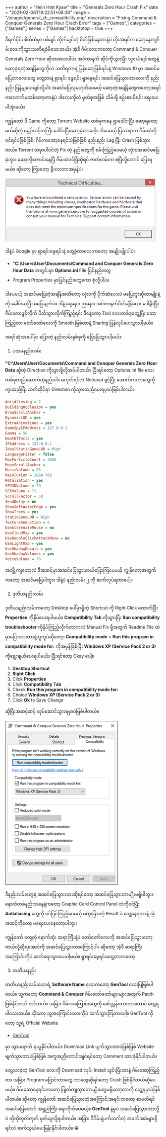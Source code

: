 +++
author = "Hein Htet Kyaw"
title = "Generals Zero Hour Crash Fix"
date = "2021-02-06T19:22:51+06:30"
image = "/images/general_zh_compatibility.png"
description = "Fixing Command & Conquer Generals Zero Hour Crach Error"
tags = ["Games",]
categories = ["Games",]
series = ["Games"]
backtotop = true
+++

ဒီရက်ပိုင်း စိတ်ထဲမှာ ပစ်ချင် တိုက်ချင်တဲ့ စိတ်ဖြစ်နေတာနဲ့ပဲ ဟိုးအရင်က ဆော့နေကျဂိမ်းလေးကိုသွားသတိရခဲ့မိသေးတယ်။ အဲ့ဒီ ဂိမ်းလေးကတော့ Command & Conquer Generals Zero Hour ဆိုတာလေးပါပဲ။ အင်တာနက် ဆိုင်ကိုသွားပြီး သူငယ်ချင်းတွေနဲ့ ဆော့ခဲ့ရတဲ့အချိန်တွေကိုလဲ သတိရတာနဲ့ ပြန်ဆော့ဖြစ်ရင်းနဲ့ Windows 10 မှာ အဆင်မပြေတာလေးတွေ တွေ့တာနဲ့ ရှာရင်း ဖွေရင်း ရှာဖွေရင်း အဆင်ပြေသွားတာလေးကို နည်းနည်း ပြန်မျှပေးချင်လို့ပါ။ အဆင်ပြေလှမဟုတ်ပေမယ့် ဆော့တဲ့အချိန်တွေကတော့အရင်ကလောက်မထစ်တော့တာနဲ့ပဲ ဒါလေးကိုလဲ မှတ်စုအဖြစ် သိမ်းဖို့ စဉ်းစားမိရင်း ရေးပေးပါအုံးမယ်။

<!--more-->

ကျွန်တော် ဒီ Game ကိုတော့ Torrent Website တစ်ခုကနေ ရှာဒေါင်းပြီး ဆော့ရတော့မယ်ဆိုတဲ့ မျှော်လင့်တကြီး ဒေါင်းပြီးဆော့ခဲ့တာပေါ့။ ဒါပေမယ့် ပြဿနာက ဂိမ်းထဲကို ဝင်ရင်ပဲဖြစ်ဖြစ်၊ ဂိမ်းကဆော့နေရင်းပဲဖြစ်ဖြစ် နည်းနည်း Lag ပြီး Crash ဖြစ်သွားတယ်။ Torrent ထဲမှာပါဝင်တဲ့ Fix တဲ့ နည်းတွေကို စမ်းကြည့်ပေမယ့် လုံးဝအဆင်မပြေခဲ့ဘူး။ ဆော့လို့ကောင်းနေပြီ ဂိမ်းထဲဝင်ပြီဆိုရင် ဇာတ်လမ်းက စပြီလို့တောင် ပြောရမယ်။ ဆိုတော့ ကြာတော့ ခွီးလာတာအမှန်ပဲ။

![Command & Conquer Generals Zero Hour Crash Error ><](/images/general_zh.png)

ဒါနဲ့ပဲ Google မှာ ရှာရင်းဖွေရင်းနဲ့ တွေ့ခဲ့တာလေးကတော့ အမျိုးမျိုးပါပဲ။

- **"C:\Users\User\Documents\Command and Conquer Generals Zero Hour Data** အတွင်းမှာ **Options.ini** File ပြင်နည်းတွေ
- Program Properties မှာပြင်နည်းတွေကော စုံလို့ပါပဲ။

ဒါပေမယ့် အဆင်မပြေတဲ့အချိန်အထိတော့ လုံးဝကို ပိုက်ဆံပေးလဲ မပြေဘူးဆိုတာမျိုးနဲ့ကို ခေါင်းမာပြီး မပြေချက်ပဲ။ ဒါနဲ့ နေ့မနား ညမနား အင်တာနက်ပိတ်ချိန်လေး ဒေါခွီးပြီး ဂီမ်းလေးဖွင့်လိုက် ပိတ်သွားလိုက်ကြည့်ရင်း ဒီနေ့တော့ Tool လေးတစ်ခုတွေ့ပြီး ဆော့ကြည့်တာ တော်တော်လေးကို Smooth ဖြစ်တာနဲ့ Sharing ပြန်လုပ်ပေးသွားပါ့မယ်။

အရင်ဆုံးအပေါ်မှာ ပြောတဲ့ နည်းလမ်းနှစ်ခုကို ပြောပြသွားပါ့မယ်။

1. ပထမနည်းလမ်း

**"C:\Users\User\Documents\Command and Conquer Generals Zero Hour Data** ဆိုတဲ့ Direction ကိုသွားဖို့လိုအပ်ပါတယ်။ ပြီးရင်တော့ Options.ini file လေး တစ်ခုတည်ဆောက်တဲ့နည်းပါ။ မဟုတ်ရင်လဲ Notepad ဖွင့်ပြီး အောက်ကဟာတွေကို ကူးထည့်ပြီး သက်ဆိုင်ရာ Direction ကိုသွားထည့်ပေးရမှာပဲဖြစ်ပါတယ်။

```ini
AntiAliasing = 2
BuildingOcclusion = yes
DrawScrollAnchor =
DynamicLOD = yes
ExtraAnimations = yes
GameSpyIPAddress = 127.0.0.1
Gamma = 50
HeatEffects = yes
IPAddress = 127.0.0.1
IdealStaticGameLOD = High
LanguageFilter = false
MaxParticleCount = 2000
MoveScrollAnchor =
MusicVolume = 55
Resolution = 1024 768
Retaliation = yes
SFX3DVolume = 79
SFXVolume = 71
ScrollFactor = 50
SendDelay = no
ShowSoftWaterEdge = yes
ShowTrees = yes
StaticGameLOD = High
TextureReduction = 0
UseAlternateMouse = no
UseCloudMap = yes
UseDoubleClickAttackMove = no
UseLightMap = yes
UseShadowDecals = yes
UseShadowVolumes = yes
VoiceVolume = 70
```

အချို့ကျတော့လဲ ဒီအဆင့်မှာအဆင်ပြေသွားတယ်ပြောကြပေမယ့် ကျွန်တော့အတွက်ကတော့ အဆင်မပြေပါဘူး။ ဒါနဲ့ပဲ နည်းလမ်း ၂ ကို ဆက်လုပ်ရတာပေါ့။

2. ဒုတိယနည်းလမ်း

ဒုတိယနည်းလမ်းကတော့ Desktop ပေါ်မှာရှိတဲ့ Shortcut ကို Right Click ထောက်ပြီး **Properties** ကိုနှိပ်ပေးရပါမယ်။ **Compatibility Tab** ကိုသွားပြီး **Run compatibility troubleshooter** ကိုနှိပ်ကြည့်လိုက်တာကလဲ Manual Fix ဖို့အတွက် Readme File ထဲမှာပြောထားတာနဲ့တူတူပဲဆိုတော့၊ **Compatibility mode** > **Run this program in compatibility mode for:** ကိုအမှန်ခြစ်ပြီး **Windows XP (Service Pack 2 or 3)** ကိုရွေးချယ်ပေးရပါမယ်။ ပြီးရင်တော့ Okay ပေါ့။

1. **Desktop Shortcut**
2. **Right Click**
3. Click **Properties**
4. Click **Compatibility Tab**
5. Check **Run this program in compatibility mode for:**
6. Choice **Windows XP (Service Pack 2 or 3)**
7. Click **Ok** to Save Change

ဆိုပြီးအဆင့်ဆင့် လုပ်ဆောင်သွားရမှာပဲဖြစ်ပါတယ်။

![Change compatibility Mode ><](/images/general_zh_compatibility.png)

ဒီနည်းလမ်းတွေနဲ့ အဆင်ပြေသွားလားဆိုရင်တော့ အဆင်ပြေသွားတာမျိုးမရှိပါဘူး။ နောက်တစ်နည်းအနေနဲ့ကတော့ Graphic Card Control Panel ထဲကိုဝင်ပြီး **Antialiasing** တွေကို ဝင်ပြင်ကြည့်ပေမယ့် မထူးခြားတဲ့ Result ပဲ တွေ့နေရတာနဲ့ အဲ့အဆင့်ကိုတော့ မရေးပေးနေတော့ပါဘူး။

ကျွန်တော် တွေ့တဲ့ နောက်ဆုံး ဆရာကြီးနဲ့ပဲ တော်တော်လေးကို အဆင်ပြေသွားတော့တယ်လို့ဆိုရအောင်ကို အဆင်ပြေသွားတာကြောင့်ပါ။ ဆိုတော့ အဲ့ဒီ ဆရာကြီးအကြောင်းကိုပဲ ဆက်ရေးသွားပေးပါ့မယ်။ ရှာရင်းဖွေရင်းတွေ့တာကတော့

3. တတိယနည်း

တတိယနည်းလမ်းလေးရဲ့ **Software Name** လေးကတော့ **GenTool** လေးပြဖြစ်ပါတယ်။ သူ့ကတော့ **Command & Conquer** ဂိမ်းတော်တော်များများအတွက် Patch ဖြစ်နိုင်တယ် ထင်တယ်။ အခြား ဂိမ်းအကြောင်းတွေကို ဖော်ညွှန်းထားတာတောင် တွေ့ရပါသေးတယ်။ ဆိုတော့ သူ့အကြောင်းလေးကိုပဲ ဆက်သွားကြတာပေါ့။ GenTool ကိုတော့ သူ့ရဲ့ Official Website

* [GenTool](https://www.gentool.net)

မှာ သွားရောက် ရယူနိုင်ပါတယ်။ Download Link ပျက်သွားတာပဲဖြစ်ဖြစ် Website ဖျက်သွားတာပဲဖြစ်ဖြစ် အကူအညီတောင်းချင်ရင်တော့ Comment ထားခဲ့နိုင်ပါတယ်။

တွေ့လာခဲ့တဲ့ GenTool လေးကို Download လုပ်၊ Install သွင်းပြီးတာနဲ့ ဂိမ်းဆော့ကြည့်တာ အခြား Program ပြောင်းတာတွေ ဘာတွေဆိုရင်တော့ Crash ဖြစ်နိုင်တယ်ဆိုပေမယ့်။ ဂိမ်းဆော့နေရင်းကတော့ ပြုတ်ကျသွားတာမျိုးတွေမရှိတော့တာကို တွေ့ရမှာပဲဖြစ်ပါတယ်။ ဆိုတော့ ကျွန်တော် အဆင်ပြေသွားတဲ့အကြောင်းအရင်းကတော့ စာဖတ်ရင် အဆင်ပြေအောင် အရှည်ကြီး ရေးလိုက်ပေမယ့်။ **GenTool** နဲ့မှပဲ အဆင်ပြေသွားတာလို့ပဲ တိုတိုတုတ်တုတ် မှတ်ယူလို့ရပါတယ်။ အခြား ဒီဂိမ်းနဲ့ပက်သက်တဲ့ အခက်အခဲများရှိရင်လဲ ဆက်သွယ်မေးမြန်းနိုင်ပါတယ်။ 😁
